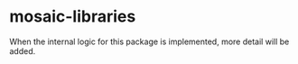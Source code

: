 # mosaic-libraries

When the internal logic for this package is implemented, more detail will be added.